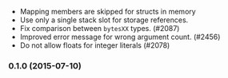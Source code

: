  * Mapping members are skipped for structs in memory
 * Use only a single stack slot for storage references.
 * Fix comparison between `bytesXX` types. (#2087)
 * Improved error message for wrong argument count. (#2456)
 * Do not allow floats for integer literals (#2078)

### 0.1.0 (2015-07-10)